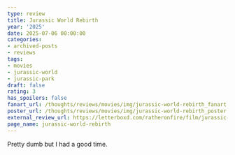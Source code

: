 ```yaml
---
type: review
title: Jurassic World Rebirth
year: '2025'
date: 2025-07-06 00:00:00
categories:
- archived-posts
- reviews
tags:
- movies
- jurassic-world
- jurassic-park
draft: false
rating: 3
has_spoilers: false
fanart_url: /thoughts/reviews/movies/img/jurassic-world-rebirth_fanart.png
poster_url: /thoughts/reviews/movies/img/jurassic-world-rebirth_poster.png
external_review_url: https://letterboxd.com/ratheronfire/film/jurassic-world-rebirth/
page_name: jurassic-world-rebirth
---
```



Pretty dumb but I had a good time.


